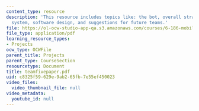 ```yaml
---
content_type: resource
description: 'This resource includes topics like: the bot, overall strategy, mechanical
  system, software design, and suggestions for future teams.'
file: https://ol-ocw-studio-app-qa.s3.amazonaws.com/courses/6-186-mobile-autonomous-systems-laboratory-january-iap-2005/c8325f59629e9ab265fb7e55ef450023_teamfivepaper.pdf
file_type: application/pdf
learning_resource_types:
- Projects
ocw_type: OCWFile
parent_title: Projects
parent_type: CourseSection
resourcetype: Document
title: teamfivepaper.pdf
uid: c8325f59-629e-9ab2-65fb-7e55ef450023
video_files:
  video_thumbnail_file: null
video_metadata:
  youtube_id: null
---
```

